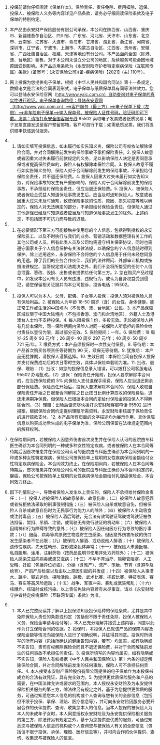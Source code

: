 1. 投保前请你仔细阅读《保单样本》。保险责任、责任免除、费用扣除、退保、投保人、被保险人义务等内容详见产品条款，请务必仔细阅读保险条款及电子保单的特别约定。

2. 本产品由永安财产保险股份有限公司承保，本公司在陕西省、山西省、重庆市、新疆维吾尔自治区、四川省、广东省、河北省、天津市、山东省、北京市、云南省、江苏省、大连市、青岛市、甘肃省、湖北省、浙江省、河南省、深圳市、辽宁省、宁波市、上海市、内蒙古自治区、江西省、贵州省、安徽省、广西壮族自治区、福建、天津等地设有分公司。本产品面向全国（除港、澳、台地区）销售。对于本公司未设立分公司的地区，后续服务可能会因地域原因受到影响。本产品适用条款为《永安财险守护者特定疾病保险（互联网专属）条款》(备案号：(永安保险公司)(备-疾病保险)【2021】(主) 110号）。

3. 网上投保为您提供电子保单，根据《中华人民共和国合同法》第十一条规定，数据电文是合法的合同表现形式，电子保单与纸质保单具有同等法律效力。您可以登陆永安保险官网（http://www.yaic.com.cn）自助查询对电子保单的真实性进行验证。电子保单查询路径：登陆永安官网（http://www.yaic.com.cn）==>客户服务（最上方）==>电子保单下载（左侧）==>非车险电子保单==>输入保单号、被保险人证件号码，验证码即可下载。发票：请拨打永安全国客服专线 95502 索取电子发票或者纸质发票；电子发票直接发送至客户预留邮箱，客户可自行下载；如需纸质发票，我们将提供顺丰快递到付服务。

4. 1. 请如实填写投保信息，如未履行如实告知义务，保险公司有权依法解除保险合同，并对合同解除前发生的保险事故不承担保险责任。2. 投保人故意或者因重大过失未履行前款规定的义务，足以影响保险人决定是否同意承保或者提高保险费率的，保险人有权解除本保险合同。3. 投保人故意不履行如实告知义务的，保险人对于合同解除前发生的保险事故，不承担给付保险金责任，并不退还保险费。4. 投保人因重大过失未履行如实告知义务，对保险事故的发生有严重影响的，保险人对于合同解除前发生的保险事故，不承担给付保险金责任，但应当退还保险费。5. 投保人、被保险人或者保险金受益人知道保险事故发生后，应当及时通知保险人。故意或者因重大过失未及时通知，致使保险事故的性质、原因、损失程度等难以确定的，保险人对无法确定的部分，不承担给付保险金责任，但保险人通过其他途径已经及时知道或者应当及时知道保险事故发生的除外。上述约定，不包括因不可抗力而导致的迟延。

5. 1. 在必要情形下第三方可能接触并使用您的个人信息，包括得到授权的永安保险员工、以及不时执行与我们的业务、营销活动和数据整理有关工作的其他公司或人员。所有此类人员及公司均需遵守相关保密协议，同时也需遵守国家关于个人信息保护有关法律法规，以确保您的个人信息随时得到保护。除上述用途外，永安保险不会将您的个人信息用于任何未经您同意的用途。除了我们的业务合作伙伴、我们的法律顾问、外部审计机构或按照法律规定、监管规定或司法裁决之外，我们不会将所接受的任何个人信息泄露、篡改、毁损、出售或者提供给任何第三方。2. 您在购买产品过程中，如发现本公司有关人员有违法、违规行为，或认为自身权益受到侵犯，请您保留相关证据并向本公司投诉，投诉电话：95502。

6. 1. 投保人可以为本人、父母、配偶、子女等人投保；投保人须对被保险人具有保险利益。2. 被保险人为年龄 18-50 周岁（含）的女性，身体健康，能正常工作或生活的中国境内（不含港、澳、台地区）公民。3. 本产品保障区域仅限于中国大陆境内（不包括香港、澳门和台湾地区），外籍人士及港澳台人士均不支持投保。4. 每人限投保 1 份，多投无效。无论被保险人持有几份本保险，同一保险期间内保险人对同一被保险人所承担的保险金给付责任以壹份为限，超过部分无效。5. 保险期间：一年。6. 保险费：18 周岁-25 周岁 93 元/年；26 周岁-40 周岁 297 元/年；40 周岁-50 周岁 721 元/年。7. 缴费方式：本产品须投保时一次性支付保费。8. 等待期：本产品首次购买各项责任等待期为 90 天，续保无等待期。9. 犹豫期： 本产品无犹豫期，请投保人谨慎选择。10. 生效日期：本保险合同自投保人投保并支付保费成功后的次日零时生效，具体以保险单载明为准。11. 批改、退保、理赔：（1）批改：如您的投保信息录入错误，可以拨打公司客服电话 95502 办理批改。（2）退保：保险责任开始前，投保人要求解除本合同的，应当按保险费的 5% 向保险人支付退保手续费，保险人应当退还剩余部分保险费。保险责任开始后，投保人要求解除本合同的，保险人收取自保险责任开始之日起至合同解除之日止按日比例计算应收的保险费后，退还未满期净保费。但保险人已根据本合同约定给付保险金的投保人不得解除合同。（3）理赔：出险后请您尽快拨打永安财险客服电话 95502 进行报案，根据保险合同约定提供理赔所需资料。永安财险审核属于保险责任的进行赔款支付。12. 本产品所有页面的文字描述均为展示作用，具体保障信息以购买成功后生成的电子保单为准，保险公司保留在法律规定范围内的解释权利。

7. 在保险期间内，若被保险人因意外伤害首次发生并在保险人认可的医院由专科医生确诊为本合同列明的一种或多种女性特定疾病，或者被保险人在本合同等待期后因首次罹患并在保险公司认可的医院由专科医生确诊为本合同列明的一种或多种女性特定疾病，保险公司按保险单上载明的女性疾病保险金额给付女性特定疾病保险金，本合同效力终止。在保险期间内，若被保险人在本合同等待期后，首次罹患并在保险公司认可的医院由专科医生确诊为本合同约定的乳腺癌，保险公司按保险单上载明的女性疾病保险金额给付乳腺癌保险金，本合同效力终止。

8. 因下列情形之一，导致被保险人发生以上责任的，保险人不承担给付保险金责任：（一）投保人对被保险人的故意杀害、故意伤害；（二）被保险人故意犯罪或者抗拒依法采取的刑事强制措施；（三）被保险人自杀或故意自伤，但被保险人自杀或故意自伤时为无民事行为能力人的除外；（四）被保险人主动吸食或注射毒品；（五）被保险人酒后驾驶，无合法有效驾驶证驾驶或驾驶证被依法扣留、暂扣、吊销、注销，或驾驶无有效行驶证的机动车；（六）被保险人因精神和行为障碍导致的意外；（七）被保险人因任何医疗行为导致的医疗事故；（八）细菌、病毒等病原微生物或寄生虫感染，但因意外伤害所致的伤口发生感染者不在此限；（九）被保险人醉酒、或劝说他人醉酒；（十）被保险人遗传性疾病，先天性畸形、变形或染色体异常；（十一）被保险人未遵医嘱、私自服用、涂用、注射药物（按药品说明书使用非处方药除外）；（十二）被保险人感染艾滋病病毒或患艾滋病；（十三）不孕不育治疗、输卵管阻塞、人工受精、妊娠（包括异位妊娠）、分娩（含难产）、流产、堕胎、节育（含避孕及绝育）、产前产后检查以及由以上原因引起的并发症；（十四）被保险人从事潜水、跳伞、攀岩运动、探险活动、蹦极、武术比赛、摔跤比赛、特技表演、赛马、赛车等高风险运动；（十五）战争、军事冲突、暴乱或武装叛乱；（十六）核爆炸、核辐射或核污染。以上责任免除内容若有未尽事宜，请以《永安财险守护者特定疾病保险（互联网专属）条款》为准。

9. 1. 本人已完整阅读并了解以上投保须知及投保险种的保险条款，尤其是其中免除保险人责任的条款或约定（包括但不限于责任免除、投保人被保险人义务、保险金申请与给付等），本人已充分理解并接受上述内容，同意以此作为订立保险合同的依据。2. 投保时，本投保人已就该产品的保障内容及保险金额等情况向被保险人进行了明确说明，并征得其同意。投保时所填写的所有内容（包括所确认的健康告知内容，若有）均属实，如有隐瞒或不实告知，贵司有权解除保险合同且不退还保险费，并对于合同解除前发生的任何事故不承担任何责任。3. 投保所填写的内容均属实，如有隐瞒或不实告知，保险人有权根据《中华人民共和国保险法》第十六条的规定解除保险合同，并对合同解除前发生的任何事故，保险人可不承担任何责任。4. 本人接受永安财产保险股份有限公司提供的电子保单作为本投保书成立的合法有效凭证，具有完全效力。5. 为提供更优质保险服务和产品的需要，在中国法律允许或要求的范围内，本人授权永安财险及为永安提供保险相关服务的第三方，除法律另有规定之外，基于为您提供更优质的服务，可通过知悉您本人信息的机构或个人查询与您有关的全部信息（包括但不限于投保、承保、理赔、医疗信息等），并可向永安财险因服务必要开展合作的伙伴提供、查询、收集您本人的信息。当本人投保的被保险人为本人的未成年子女时，本人同意授权永安财险及为永安提供保险相关服务的第三方，除法律另有规定之外，基于为您提供更优质的服务，可通过知悉您与被保险人信息的机构或个人查询您与被保险人有关的全部信息（包括但不限于投保、承保、理赔、医疗信息等），并可向合作的伙伴提供、查询、收集您与被保险人的信息。